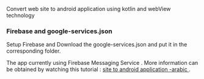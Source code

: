 Convert web site to android application using kotlin and webView technology

### Firebase and google-services.json
Setup Firebase and Download the google-services.json and put it in the corresponding folder.

The app currently using Firebase Messaging Service . More information can be obtained by watching this tutorial
: [site to android application -arabic ](https://www.youtube.com/watch?v=xYlhuC56QBY&list=PLtRaTjjI0JHOp-o6Ell_YbOAtgaveDnBl&index=1) .

